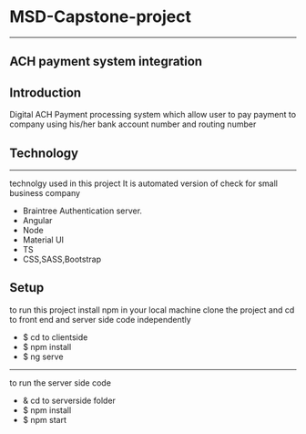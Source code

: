 # MSD-Capstone-project
---
## ACH payment system integration
## Introduction
Digital ACH Payment processing system which allow user to pay payment to company using his/her bank account number and routing  number

## Technology
---
technolgy used in this project
It is automated version of check for small business company 
* Braintree Authentication server.
* Angular
* Node
* Material UI
* TS
* CSS,SASS,Bootstrap


## Setup
to run this project install npm in your local machine 
clone the project and cd to front end and server side code independently
* $ cd to clientside 
* $ npm install
* $ ng serve

---
to run the server side code 
* & cd to serverside folder 
* $ npm install 
* $ npm start
